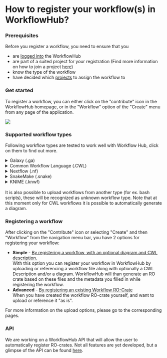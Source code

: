 # How to register your workflow(s) in WorkflowHub?

### Prerequisites

Before you register a workflow, you need to ensure that you
* are [logged into](../Logging-in) the WorkflowHub
* are part of a suited project for your registration (Find more information on how to join a project [here](../How-to-join-a-project))
* know the type of the workflow
* have decided which [projects](../Browsing-projects) to assign the workflow to

### Get started

To register a workflow, you can either click on the "contribute" icon in the WorkflowHub homepage, or in the "Workflow" option of the "Create" menu from any page of the application.

![](images/ug_link_to_wf_upload.PNG)


### Supported workflow types

Following workflow types are tested to work well with Workflow Hub, click on them to find out more. 

<details>
  <summary>Galaxy (.ga)</summary>
  <ol>
  <b>How to use Galaxy</b><br>
Information on how to use galaxy can be found on the [Galaxy Training Network](https://galaxyproject.github.io/training-material).

  <b>Extract a Workflow from a History</b><br>
This is the most easy way to generate a Galaxy workflow and is extensively explained [here](https://galaxyproject.org/learn/advanced-workflow/extract/).

  <b>Editing a Galaxy workflow</b><br>
Using the Galaxy workflow editor it is recommended to add tags and/or add for example the tutorial title as Annotation/Notes. Mor information on how to use the editor can be found [here](https://galaxyproject.github.io/training-material/topics/introduction/tutorials/galaxy-intro-101/tutorial.html) in the "The workflow editor" section.

  <b>Galaxy to CWL abstract</b><br>
Galaxy workflows can easily be converted to CWL abstract with 
[galaxy2cwl](https://github.com/workflowhub-eu/galaxy2cwl). This can be seen as a standardized summary of the workflow that can be interpreted by WorkflowHub. CWL abstract can also be used to generate a diagram.
  </ol>
</details>
<details>
  <summary>Common Workflow Language (.CWL)</summary>
  <ol>
  More information will soon be available.
  </ol>
</details>
<details>
  <summary>Nextflow (.nf)</summary>
  <ol>
  More information will soon be available.
  </ol>
</details>
<details>
  <summary>SnakeMake (.snake)</summary>
  <ol>
  More information will soon be available.
  </ol>
</details>
<details>
  <summary>KNIME (.knwf)</summary>
  <ol>
  More information will soon be available.
  </ol>
</details>
<br>
It is also possible to upload workflows from another type (for ex. bash scripts), these will be recognized as unknown workflow type. Note that at this moment only for CWL workflows it is possible to automatically generate a diagram.

### Registering a workflow

After clicking on the "Contribute" icon or selecting "Create" and then "Workflow" from the navigation menu bar, you have 2 options for registering your workflow:
* **Simple** - [By registering a workflow, with an optional diagram and CWL description.](../Registering-a-workflow-with-a-diagram-and-abstract-CWL) \
  With this option you can register your workflow in WorkflowHub by uploading or referencing a workflow file along with optionally a CWL Description and/or a diagram. WorkflowHub will than generate an RO crate based on these files and the metadata you filled in while registering the workflow.
* **Advanced** - [By registering an existing Workflow RO-Crate](../Registering-an-existing-Workflow-RO-Crate)\
  When you have created the workflow RO-crate yourself, and want to upload or reference it "as is".

For more information on the upload options, please go to the corresponding pages.


### API

We are working on a WorkflowHub API that will allow the user to automatically register RO-crates. Not all features are yet developed, but a glimpse of the API can be found [here](https://workflowhub.eu/api).

